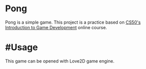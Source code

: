 # Pong
Pong is a simple game. This project is a practice based on [CS50's Introduction to Game Development](https://www.youtube.com/playlist?list=PLWKjhJtqVAbluXJKKbCIb4xd7fcRkpzoz) online course.
# #Usage
This game can be opened with Love2D game engine.
